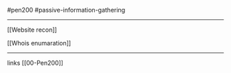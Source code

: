 #pen200 #passive-information-gathering 

----
[[Website recon]] 

[[Whois enumaration]]



----
links
[[00-Pen200]]


